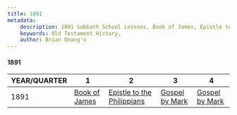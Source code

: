 ```yaml
---
title: 1891
metadata:
    description: 1891 Sabbath School Lessons, Book of James, Epistle to the Philippians, Gospel by Mark, Gospel by Mark
    keywords: Old Testament History,
    author: Brian Onang'o
---
```


#### 1891

YEAR/QUARTER |   1  | 2| 3| 4
-------------|------------|---|--|---
1891   |  [Book of James](/1891-1900/1891/quarter1) | [Epistle to the Philippians](/1891-1900/1891/quarter2) | [Gospel by Mark](/1891-1900/1891/quarter3) | [Gospel by Mark](/1891-1900/1891/quarter4) |
 